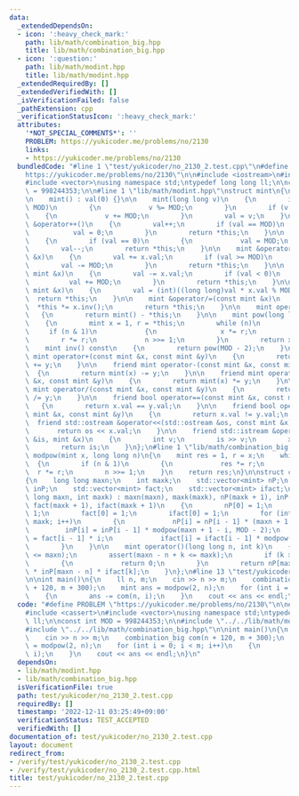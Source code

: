 ```yaml
---
data:
  _extendedDependsOn:
  - icon: ':heavy_check_mark:'
    path: lib/math/combination_big.hpp
    title: lib/math/combination_big.hpp
  - icon: ':question:'
    path: lib/math/modint.hpp
    title: lib/math/modint.hpp
  _extendedRequiredBy: []
  _extendedVerifiedWith: []
  _isVerificationFailed: false
  _pathExtension: cpp
  _verificationStatusIcon: ':heavy_check_mark:'
  attributes:
    '*NOT_SPECIAL_COMMENTS*': ''
    PROBLEM: https://yukicoder.me/problems/no/2130
    links:
    - https://yukicoder.me/problems/no/2130
  bundledCode: "#line 1 \"test/yukicoder/no_2130_2.test.cpp\"\n#define PROBLEM \"\
    https://yukicoder.me/problems/no/2130\"\n\n#include <iostream>\n#include <cassert>\n\
    #include <vector>\nusing namespace std;\ntypedef long long ll;\n\nconst int MOD\
    \ = 998244353;\n\n#line 1 \"lib/math/modint.hpp\"\nstruct mint\n{\n    int val;\n\
    \n    mint() : val(0) {}\n\n    mint(long long v)\n    {\n        if (abs(v) >=\
    \ MOD)\n        {\n            v %= MOD;\n        }\n        if (v < 0)\n    \
    \    {\n            v += MOD;\n        }\n        val = v;\n    }\n\n    mint\
    \ &operator++()\n    {\n        val++;\n        if (val == MOD)\n        {\n \
    \           val = 0;\n        }\n        return *this;\n    }\n\n    mint &operator--()\n\
    \    {\n        if (val == 0)\n        {\n            val = MOD;\n        }\n\
    \        val--;\n        return *this;\n    }\n\n    mint &operator+=(const mint\
    \ &x)\n    {\n        val += x.val;\n        if (val >= MOD)\n        {\n    \
    \        val -= MOD;\n        }\n        return *this;\n    }\n\n    mint &operator-=(const\
    \ mint &x)\n    {\n        val -= x.val;\n        if (val < 0)\n        {\n  \
    \          val += MOD;\n        }\n        return *this;\n    }\n\n    mint &operator*=(const\
    \ mint &x)\n    {\n        val = (int)((long long)val * x.val % MOD);\n      \
    \  return *this;\n    }\n\n    mint &operator/=(const mint &x)\n    {\n      \
    \  *this *= x.inv();\n        return *this;\n    }\n\n    mint operator-()\n \
    \   {\n        return mint() - *this;\n    }\n\n    mint pow(long long n) const\n\
    \    {\n        mint x = 1, r = *this;\n        while (n)\n        {\n       \
    \     if (n & 1)\n            {\n                x *= r;\n            }\n    \
    \        r *= r;\n            n >>= 1;\n        }\n        return x;\n    }\n\n\
    \    mint inv() const\n    {\n        return pow(MOD - 2);\n    }\n\n    friend\
    \ mint operator+(const mint &x, const mint &y)\n    {\n        return mint(x)\
    \ += y;\n    }\n\n    friend mint operator-(const mint &x, const mint &y)\n  \
    \  {\n        return mint(x) -= y;\n    }\n\n    friend mint operator*(const mint\
    \ &x, const mint &y)\n    {\n        return mint(x) *= y;\n    }\n\n    friend\
    \ mint operator/(const mint &x, const mint &y)\n    {\n        return mint(x)\
    \ /= y;\n    }\n\n    friend bool operator==(const mint &x, const mint &y)\n \
    \   {\n        return x.val == y.val;\n    }\n\n    friend bool operator!=(const\
    \ mint &x, const mint &y)\n    {\n        return x.val != y.val;\n    }\n\n  \
    \  friend std::ostream &operator<<(std::ostream &os, const mint &x)\n    {\n \
    \       return os << x.val;\n    }\n\n    friend std::istream &operator>>(std::istream\
    \ &is, mint &x)\n    {\n        int v;\n        is >> v;\n        x = mint(v);\n\
    \        return is;\n    }\n};\n#line 1 \"lib/math/combination_big.hpp\"\nmint\
    \ modpow(mint x, long long n)\n{\n    mint res = 1, r = x;\n    while (n)\n  \
    \  {\n        if (n & 1)\n        {\n            res *= r;\n        }\n      \
    \  r *= r;\n        n >>= 1;\n    }\n    return res;\n}\n\nstruct combination_big\n\
    {\n    long long maxn;\n    int maxk;\n    std::vector<mint> nP;\n    std::vector<mint>\
    \ inP;\n    std::vector<mint> fact;\n    std::vector<mint> ifact;\n\n    combination_big(long\
    \ long maxn, int maxk) : maxn(maxn), maxk(maxk), nP(maxk + 1), inP(maxk + 1),\
    \ fact(maxk + 1), ifact(maxk + 1)\n    {\n        nP[0] = 1;\n        inP[0] =\
    \ 1;\n        fact[0] = 1;\n        ifact[0] = 1;\n        for (int i = 1; i <=\
    \ maxk; i++)\n        {\n            nP[i] = nP[i - 1] * (maxn + 1 - i);\n   \
    \         inP[i] = inP[i - 1] * modpow(maxn + 1 - i, MOD - 2);\n            fact[i]\
    \ = fact[i - 1] * i;\n            ifact[i] = ifact[i - 1] * modpow(i, MOD - 2);\n\
    \        }\n    }\n\n    mint operator()(long long n, int k)\n    {\n        assert(n\
    \ <= maxn);\n        assert(maxn - n + k <= maxk);\n        if (k > n || k < 0)\n\
    \        {\n            return 0;\n        }\n        return nP[maxn - n + k]\
    \ * inP[maxn - n] * ifact[k];\n    }\n};\n#line 13 \"test/yukicoder/no_2130_2.test.cpp\"\
    \n\nint main()\n{\n    ll n, m;\n    cin >> n >> m;\n    combination_big com(n\
    \ + 120, m + 300);\n    mint ans = modpow(2, n);\n    for (int i = 0; i < m; i++)\n\
    \    {\n        ans -= com(n, i);\n    }\n    cout << ans << endl;\n}\n"
  code: "#define PROBLEM \"https://yukicoder.me/problems/no/2130\"\n\n#include <iostream>\n\
    #include <cassert>\n#include <vector>\nusing namespace std;\ntypedef long long\
    \ ll;\n\nconst int MOD = 998244353;\n\n#include \"../../lib/math/modint.hpp\"\n\
    #include \"../../lib/math/combination_big.hpp\"\n\nint main()\n{\n    ll n, m;\n\
    \    cin >> n >> m;\n    combination_big com(n + 120, m + 300);\n    mint ans\
    \ = modpow(2, n);\n    for (int i = 0; i < m; i++)\n    {\n        ans -= com(n,\
    \ i);\n    }\n    cout << ans << endl;\n}\n"
  dependsOn:
  - lib/math/modint.hpp
  - lib/math/combination_big.hpp
  isVerificationFile: true
  path: test/yukicoder/no_2130_2.test.cpp
  requiredBy: []
  timestamp: '2022-12-11 03:25:49+09:00'
  verificationStatus: TEST_ACCEPTED
  verifiedWith: []
documentation_of: test/yukicoder/no_2130_2.test.cpp
layout: document
redirect_from:
- /verify/test/yukicoder/no_2130_2.test.cpp
- /verify/test/yukicoder/no_2130_2.test.cpp.html
title: test/yukicoder/no_2130_2.test.cpp
---
```


